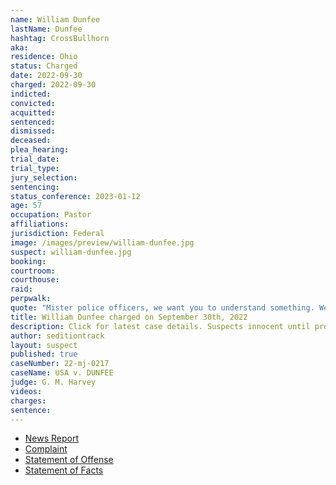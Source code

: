 ```yaml
---
name: William Dunfee
lastName: Dunfee
hashtag: CrossBullhorn
aka:
residence: Ohio
status: Charged
date: 2022-09-30
charged: 2022-09-30
indicted:
convicted:
acquitted:
sentenced:
dismissed:
deceased:
plea_hearing:
trial_date:
trial_type:
jury_selection:
sentencing:
status_conference: 2023-01-12
age: 57
occupation: Pastor
affiliations:
jurisdiction: Federal
image: /images/preview/william-dunfee.jpg
suspect: william-dunfee.jpg
booking:
courtroom:
courthouse:
raid:
perpwalk:
quote: "Mister police officers, we want you to understand something. We want you to understand something. We want Donald Trump and if Donald Trump is not coming, we are taking our house. We are taking our house."
title: William Dunfee charged on September 30th, 2022
description: Click for latest case details. Suspects innocent until proven guilty.
author: seditiontrack
layout: suspect
published: true
caseNumber: 22-mj-0217
caseName: USA v. DUNFEE
judge: G. M. Harvey
videos:
charges:
sentence:
---
```

- [News Report](https://www.nbcnews.com/politics/justice-department/fbi-arrests-pastor-wore-company-jacket-jan-6-pushed-police-line-rcna50898)
- [Complaint](https://www.justice.gov/usao-dc/case-multi-defendant/file/1540836/download)
- [Statement of Offense](https://www.justice.gov/usao-dc/case-multi-defendant/file/1540841/download)
- [Statement of Facts](https://extremism.gwu.edu/sites/g/files/zaxdzs2191/f/William%20Dunfee%20Statement%20of%20Facts.pdf)

